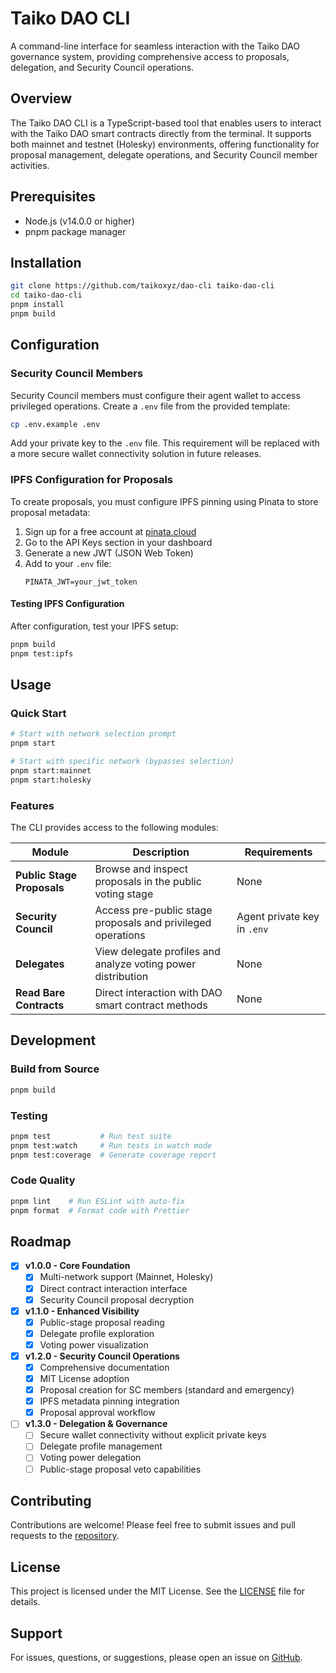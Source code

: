 # Taiko DAO CLI

A command-line interface for seamless interaction with the Taiko DAO governance system, providing comprehensive access to proposals, delegation, and Security Council operations.

## Overview

The Taiko DAO CLI is a TypeScript-based tool that enables users to interact with the Taiko DAO smart contracts directly from the terminal. It supports both mainnet and testnet (Holesky) environments, offering functionality for proposal management, delegate operations, and Security Council member activities.

## Prerequisites

- Node.js (v14.0.0 or higher)
- pnpm package manager

## Installation

```bash
git clone https://github.com/taikoxyz/dao-cli taiko-dao-cli
cd taiko-dao-cli
pnpm install
pnpm build
```

## Configuration

### Security Council Members

Security Council members must configure their agent wallet to access privileged operations. Create a `.env` file from the provided template:

```bash
cp .env.example .env
```

Add your private key to the `.env` file. This requirement will be replaced with a more secure wallet connectivity solution in future releases.

### IPFS Configuration for Proposals

To create proposals, you must configure IPFS pinning using Pinata to store proposal metadata:

1. Sign up for a free account at [pinata.cloud](https://pinata.cloud)
2. Go to the API Keys section in your dashboard
3. Generate a new JWT (JSON Web Token)
4. Add to your `.env` file:
   ```
   PINATA_JWT=your_jwt_token
   ```

#### Testing IPFS Configuration
After configuration, test your IPFS setup:
```bash
pnpm build
pnpm test:ipfs
```

## Usage

### Quick Start

```bash
# Start with network selection prompt
pnpm start

# Start with specific network (bypasses selection)
pnpm start:mainnet
pnpm start:holesky
```

### Features

The CLI provides access to the following modules:

| Module | Description | Requirements |
|--------|-------------|--------------|
| **Public Stage Proposals** | Browse and inspect proposals in the public voting stage | None |
| **Security Council** | Access pre-public stage proposals and privileged operations | Agent private key in `.env` |
| **Delegates** | View delegate profiles and analyze voting power distribution | None |
| **Read Bare Contracts** | Direct interaction with DAO smart contract methods | None |

## Development

### Build from Source

```bash
pnpm build
```

### Testing

```bash
pnpm test           # Run test suite
pnpm test:watch     # Run tests in watch mode
pnpm test:coverage  # Generate coverage report
```

### Code Quality

```bash
pnpm lint    # Run ESLint with auto-fix
pnpm format  # Format code with Prettier
```

## Roadmap

- [x] **v1.0.0 - Core Foundation**
    - [x] Multi-network support (Mainnet, Holesky)
    - [x] Direct contract interaction interface
    - [x] Security Council proposal decryption

- [x] **v1.1.0 - Enhanced Visibility**
    - [x] Public-stage proposal reading
    - [x] Delegate profile exploration
    - [x] Voting power visualization

- [x] **v1.2.0 - Security Council Operations**
    - [x] Comprehensive documentation
    - [x] MIT License adoption
    - [x] Proposal creation for SC members (standard and emergency)
    - [x] IPFS metadata pinning integration
    - [x] Proposal approval workflow

- [ ] **v1.3.0 - Delegation & Governance**
    - [ ] Secure wallet connectivity without explicit private keys
    - [ ] Delegate profile management
    - [ ] Voting power delegation
    - [ ] Public-stage proposal veto capabilities

## Contributing

Contributions are welcome! Please feel free to submit issues and pull requests to the [repository](https://github.com/taikoxyz/dao-cli).

## License

This project is licensed under the MIT License. See the [LICENSE](LICENSE) file for details.

## Support

For issues, questions, or suggestions, please open an issue on [GitHub](https://github.com/taikoxyz/dao-cli/issues).